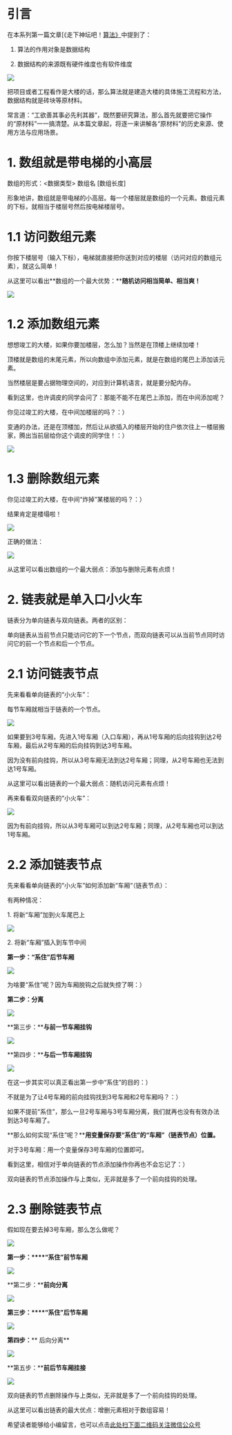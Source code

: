 # **引言**

在本系列第一篇文章[《走下神坛吧！[算法》](https://www.ycbbs.vip/?p=1889)中提到了：

1.  算法的作用对象是数据结构

2.  数据结构的来源既有硬件维度也有软件维度

![][img_1]


把项目或者工程看作是大楼的话，那么算法就是建造大楼的具体施工流程和方法，数据结构就是砖块等原材料。

常言道：“工欲善其事必先利其器”，既然要研究算法，那么首先就要把它操作的“原材料”一一搞清楚。从本篇文章起，将逐一来讲解各“原材料”的历史来源、使用方法与应用场景。


# **1\. 数组就是带电梯的小高层**


数组的形式：<数据类型> 数组名 [数组长度]

形象地讲，数组就是带电梯的小高层。每一个楼层就是数组的一个元素。数组元素的下标，就相当于楼层号然后按电梯楼层号。

# **1.1 访问数组元素**


你按下楼层号（输入下标），电梯就直接把你送到对应的楼层（访问对应的数组元素），就这么简单！

从这里可以看出**数组的一个最大优势：****随机访问相当简单、相当爽！**

![][img_2]

# **1.2 添加数组元素**


想想竣工的大楼，如果你要加楼层，怎么加？当然是在顶楼上继续加喽！

顶楼就是数组的末尾元素，所以向数组中添加元素，就是在数组的尾巴上添加该元素。

当然楼层是要占据物理空间的，对应到计算机语言，就是要分配内存。

看到这里，也许调皮的同学会问了：那能不能不在尾巴上添加，而在中间添加呢？

你见过竣工的大楼，在中间加楼层的吗？：）

变通的办法，还是在顶楼加，然后让从欲插入的楼层开始的住户依次往上一楼层搬家，腾出当前层给你这个调皮的同学住！：）

![][img_3]

# **1.3 删除数组元素**

你见过竣工的大楼，在中间“炸掉”某楼层的吗？：）

结果肯定是楼塌啦！

![][img_4]

正确的做法：

![][img_5]

从这里可以看出数组的一个最大弱点：添加与删除元素有点烦！

# **2\. 链表就是单入口小火车**


链表分为单向链表与双向链表。两者的区别：

单向链表从当前节点只能访问它的下一个节点，而双向链表可以从当前节点同时访问它的前一个节点和后一个节点。


# **2.1 访问链表节点**


先来看看单向链表的“小火车”：

每节车厢就相当于链表的一个节点。

![][img_6]

如果要到3号车厢，先进入1号车厢（入口车厢），再从1号车厢的后向挂钩到达2号车厢，最后从2号车厢的后向挂钩到达3号车厢。

因为没有前向挂钩，所以从3号车厢无法到达2号车厢；同理，从2号车厢也无法到达1号车厢。

从这里可以看出链表的一个最大弱点：随机访问元素有点烦！

再来看看双向链表的“小火车”：

![][img_7]

因为有前向挂钩，所以从3号车厢可以到达2号车厢；同理，从2号车厢也可以到达1号车厢。

# **2.2 添加链表节点**

先来看看单向链表的“小火车”如何添加新“车厢“（链表节点）：

有两种情况：

1\. 将新“车厢”加到火车尾巴上

![][img_8]

2\. 将新“车厢”插入到车节中间

**第一步：“系住”后节车厢**

![][img_9]

为啥要“系住”呢？因为车厢脱钩之后就失控了啊：）

**第二步：分离**

![][img_10]

**第三步：****与前一节车厢挂钩**

![][img_11]

**第四步：****与后一节车厢挂钩**

![][img_12]

在这一步其实可以真正看出第一步中“系住”的目的：）

不就是为了让4号车厢的前向挂钩找到3号车厢和2号车厢吗？：）

如果不提前“系住”，那么一旦2号车厢与3号车厢分离，我们就再也没有有效办法到达3号车厢了。

**那么如何实现“系住”呢？****用变量保存要“系住”的“车厢”（链表节点）位置。**

对于3号车厢：用一个变量保存3号车厢的位置即可。

看到这里，相信对于单向链表的节点添加操作你再也不会忘记了：）

双向链表的节点添加操作与上类似，无非就是多了一个前向挂钩的处理。

# **2.3 删除链表节点**

假如现在要去掉3号车厢，那么怎么做呢？

![][img_13]

**第一步：****“系住”前节车厢**

![][img_14]

**第二步：****前向分离**

![][img_15]

**第三步：****“系住”后节车厢**

![][img_16]

**第四步：**** 后向分离**

![][img_17]

**第五步：****前后节车厢挂接**

![][img_18]

双向链表的节点删除操作与上类似，无非就是多了一个前向挂钩的处理。

从这里可以看出链表的最大优点：增删元素相对于数组容易！


[img_1]: https://gitee.com/duchaochen/gongzhonghao/raw/7637652310861f59ffe0785f4b85783af766e465/%E4%B8%AA%E4%BA%BA%E5%8D%9A%E5%AE%A2%E6%96%87%E7%AB%A0/%E6%95%B0%E6%8D%AE%E7%BB%93%E6%9E%84%E4%B8%8E%E7%AE%97%E6%B3%95/image/05-1.jpg

[img_2]: https://gitee.com/duchaochen/gongzhonghao/raw/7637652310861f59ffe0785f4b85783af766e465/%E4%B8%AA%E4%BA%BA%E5%8D%9A%E5%AE%A2%E6%96%87%E7%AB%A0/%E6%95%B0%E6%8D%AE%E7%BB%93%E6%9E%84%E4%B8%8E%E7%AE%97%E6%B3%95/image/05-2.jpg
[img_3]: https://gitee.com/duchaochen/gongzhonghao/raw/7637652310861f59ffe0785f4b85783af766e465/%E4%B8%AA%E4%BA%BA%E5%8D%9A%E5%AE%A2%E6%96%87%E7%AB%A0/%E6%95%B0%E6%8D%AE%E7%BB%93%E6%9E%84%E4%B8%8E%E7%AE%97%E6%B3%95/image/05-3.jpg
[img_4]: https://gitee.com/duchaochen/gongzhonghao/raw/7637652310861f59ffe0785f4b85783af766e465/%E4%B8%AA%E4%BA%BA%E5%8D%9A%E5%AE%A2%E6%96%87%E7%AB%A0/%E6%95%B0%E6%8D%AE%E7%BB%93%E6%9E%84%E4%B8%8E%E7%AE%97%E6%B3%95/image/05-4.jpg
[img_5]: https://gitee.com/duchaochen/gongzhonghao/raw/7637652310861f59ffe0785f4b85783af766e465/%E4%B8%AA%E4%BA%BA%E5%8D%9A%E5%AE%A2%E6%96%87%E7%AB%A0/%E6%95%B0%E6%8D%AE%E7%BB%93%E6%9E%84%E4%B8%8E%E7%AE%97%E6%B3%95/image/05-5.jpg
[img_6]: https://gitee.com/duchaochen/gongzhonghao/raw/7637652310861f59ffe0785f4b85783af766e465/%E4%B8%AA%E4%BA%BA%E5%8D%9A%E5%AE%A2%E6%96%87%E7%AB%A0/%E6%95%B0%E6%8D%AE%E7%BB%93%E6%9E%84%E4%B8%8E%E7%AE%97%E6%B3%95/image/05-6.jpg
[img_7]: https://gitee.com/duchaochen/gongzhonghao/raw/7637652310861f59ffe0785f4b85783af766e465/%E4%B8%AA%E4%BA%BA%E5%8D%9A%E5%AE%A2%E6%96%87%E7%AB%A0/%E6%95%B0%E6%8D%AE%E7%BB%93%E6%9E%84%E4%B8%8E%E7%AE%97%E6%B3%95/image/05-7.jpg
[img_8]: https://gitee.com/duchaochen/gongzhonghao/raw/7637652310861f59ffe0785f4b85783af766e465/%E4%B8%AA%E4%BA%BA%E5%8D%9A%E5%AE%A2%E6%96%87%E7%AB%A0/%E6%95%B0%E6%8D%AE%E7%BB%93%E6%9E%84%E4%B8%8E%E7%AE%97%E6%B3%95/image/05-8.jpg
[img_9]: https://gitee.com/duchaochen/gongzhonghao/raw/7637652310861f59ffe0785f4b85783af766e465/%E4%B8%AA%E4%BA%BA%E5%8D%9A%E5%AE%A2%E6%96%87%E7%AB%A0/%E6%95%B0%E6%8D%AE%E7%BB%93%E6%9E%84%E4%B8%8E%E7%AE%97%E6%B3%95/image/05-9.jpg
[img_10]: https://gitee.com/duchaochen/gongzhonghao/raw/7637652310861f59ffe0785f4b85783af766e465/%E4%B8%AA%E4%BA%BA%E5%8D%9A%E5%AE%A2%E6%96%87%E7%AB%A0/%E6%95%B0%E6%8D%AE%E7%BB%93%E6%9E%84%E4%B8%8E%E7%AE%97%E6%B3%95/image/05-10.jpg
[img_11]: https://gitee.com/duchaochen/gongzhonghao/raw/7637652310861f59ffe0785f4b85783af766e465/%E4%B8%AA%E4%BA%BA%E5%8D%9A%E5%AE%A2%E6%96%87%E7%AB%A0/%E6%95%B0%E6%8D%AE%E7%BB%93%E6%9E%84%E4%B8%8E%E7%AE%97%E6%B3%95/image/05-11.jpg
[img_12]: https://gitee.com/duchaochen/gongzhonghao/raw/7637652310861f59ffe0785f4b85783af766e465/%E4%B8%AA%E4%BA%BA%E5%8D%9A%E5%AE%A2%E6%96%87%E7%AB%A0/%E6%95%B0%E6%8D%AE%E7%BB%93%E6%9E%84%E4%B8%8E%E7%AE%97%E6%B3%95/image/05-12.jpg
[img_13]: https://gitee.com/duchaochen/gongzhonghao/raw/7637652310861f59ffe0785f4b85783af766e465/%E4%B8%AA%E4%BA%BA%E5%8D%9A%E5%AE%A2%E6%96%87%E7%AB%A0/%E6%95%B0%E6%8D%AE%E7%BB%93%E6%9E%84%E4%B8%8E%E7%AE%97%E6%B3%95/image/05-13.jpg
[img_14]: https://gitee.com/duchaochen/gongzhonghao/raw/7637652310861f59ffe0785f4b85783af766e465/%E4%B8%AA%E4%BA%BA%E5%8D%9A%E5%AE%A2%E6%96%87%E7%AB%A0/%E6%95%B0%E6%8D%AE%E7%BB%93%E6%9E%84%E4%B8%8E%E7%AE%97%E6%B3%95/image/05-14.jpg
[img_15]: https://gitee.com/duchaochen/gongzhonghao/raw/7637652310861f59ffe0785f4b85783af766e465/%E4%B8%AA%E4%BA%BA%E5%8D%9A%E5%AE%A2%E6%96%87%E7%AB%A0/%E6%95%B0%E6%8D%AE%E7%BB%93%E6%9E%84%E4%B8%8E%E7%AE%97%E6%B3%95/image/05-15.jpg
[img_16]: https://gitee.com/duchaochen/gongzhonghao/raw/7637652310861f59ffe0785f4b85783af766e465/%E4%B8%AA%E4%BA%BA%E5%8D%9A%E5%AE%A2%E6%96%87%E7%AB%A0/%E6%95%B0%E6%8D%AE%E7%BB%93%E6%9E%84%E4%B8%8E%E7%AE%97%E6%B3%95/image/05-16.jpg
[img_17]: https://gitee.com/duchaochen/gongzhonghao/raw/7637652310861f59ffe0785f4b85783af766e465/%E4%B8%AA%E4%BA%BA%E5%8D%9A%E5%AE%A2%E6%96%87%E7%AB%A0/%E6%95%B0%E6%8D%AE%E7%BB%93%E6%9E%84%E4%B8%8E%E7%AE%97%E6%B3%95/image/05-17.jpg
[img_18]: https://gitee.com/duchaochen/gongzhonghao/raw/7637652310861f59ffe0785f4b85783af766e465/%E4%B8%AA%E4%BA%BA%E5%8D%9A%E5%AE%A2%E6%96%87%E7%AB%A0/%E6%95%B0%E6%8D%AE%E7%BB%93%E6%9E%84%E4%B8%8E%E7%AE%97%E6%B3%95/image/05-18.jpg


希望读者能够给小编留言，也可以点击[此处扫下面二维码关注微信公众号](https://www.ycbbs.vip/?p=28 "此处扫下面二维码关注微信公众号")